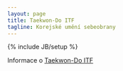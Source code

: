 ```yaml
---
layout: page
title: Taekwon-Do ITF
tagline: Korejské umění sebeobrany
---
```

{% include JB/setup %}

Informace o [Taekwon-Do ITF](http://www.tkd-itf.org/)
